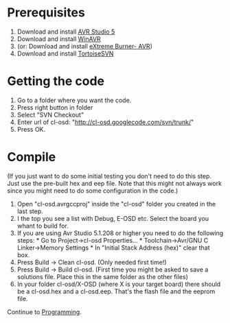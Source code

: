 # Prerequisites #

  1. Download and install [AVR Studio 5](http://i.amniels.com/avr-studio-4-and-5-download-links)
  1. Download and install [WinAVR](http://sourceforge.net/projects/winavr/files/latest/download?source=files)
  1. (or: Download and install [eXtreme Burner- AVR](http://extremeelectronics.co.in/avr-tutorials/gui-software-for-usbasp-based-usb-avr-programmers/))
  1. Download and install [TortoiseSVN](http://tortoisesvn.net/)

# Getting the code #

  1. Go to a folder where you want the code.
  1. Press right button in folder
  1. Select "SVN Checkout"
  1. Enter url of cl-osd: "http://cl-osd.googlecode.com/svn/trunk/"
  1. Press OK.

# Compile #

(If you just want to do some initial testing you don't need to do this step. Just use the pre-built hex and eep file. Note that this might not always work since you might need to do some configuration in the code.)

  1. Open "cl-osd.avrgccproj" inside the "cl-osd" folder you created in the last step.
  1. I the top you see a list with Debug, E-OSD etc. Select the board you whant to build for.
  1. If you are using Avr Studio 5.1.208 or higher you need to do the following steps:
    * Go to Project->cl-osd Properties...
    * Toolchain->Avr/GNU C Linker->Memory Settings
    * In "Initial Stack Address (hex)" clear that box.
  1. Press Build -> Clean cl-osd. (Only needed first time!)
  1. Press Build -> Build cl-osd. (First time you might be asked to save a solutions file. Place this in the same folder as the other files)
  1. In your folder cl-osd/X-OSD (where X is your target board) there should be a cl-osd.hex and a cl-osd.eep. That's the flash file and the eeprom file.

Continue to [Programming](Programming.md).